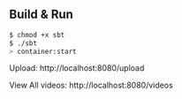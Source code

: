 ## Build & Run ##

```sh
$ chmod +x sbt
$ ./sbt
> container:start
```


Upload:
http://localhost:8080/upload

View All videos:
http://localhost:8080/videos



